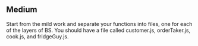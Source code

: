 ## Medium

Start from the mild work and separate your functions into files, one for each of the layers of BS.  You should have a file called customer.js, orderTaker.js, cook.js, and fridgeGuy.js.